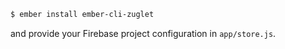 ``` bash
$ ember install ember-cli-zuglet
```

and provide your Firebase project configuration in `app/store.js`.